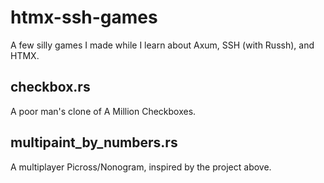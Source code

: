 # htmx-ssh-games

A few silly games I made while I learn about Axum, SSH (with Russh), and HTMX.

## checkbox.rs

A poor man's clone of A Million Checkboxes.

## multipaint_by_numbers.rs

A multiplayer Picross/Nonogram, inspired by the project above.
